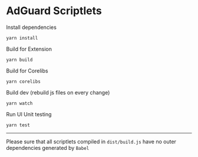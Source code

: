 # AdGuard Scriptlets

Install dependencies
```
yarn install
```

Build for Extension
```
yarn build
```

Build for Corelibs
```
yarn corelibs
```

Build dev (rebuild js files on every change)
```
yarn watch
```

Run UI Unit testing
```
yarn test
```

---

Please sure that all scriptlets compiled in `dist/build.js` have no outer dependencies generated by `Babel`
